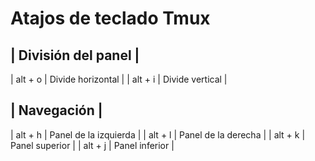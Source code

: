# Atajos de teclado Tmux

| División del panel |
-------------------------------
| alt + o | Divide horizontal |
| alt + i | Divide vertical |

| Navegación |
--------------
| alt + h | Panel de la izquierda |
| alt + l | Panel de la derecha |
| alt + k | Panel superior |
| alt + j | Panel inferior |


